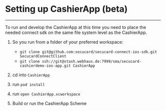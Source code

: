 # Setting up CashierApp (beta)
---
To run and develop the CashierApp at this time you need to place the needed connect sdk on the same file system level as the CashierApp.

1. So you run from a folder of your preferred workspace:  

    * `git clone git@github.com:secucard/secucard-connect-ios-sdk.git SecucardConnectClient`
    * `git clone ssh://git@stash.webhaus.de:7999/sma/secucard-cashierdemo-ios-app.git CashierApp`
    
2. cd into `CashierApp`

3. run `pod install`

4. run `open CashierApp.xcworkspace`

5. Build or run the CashierApp Scheme